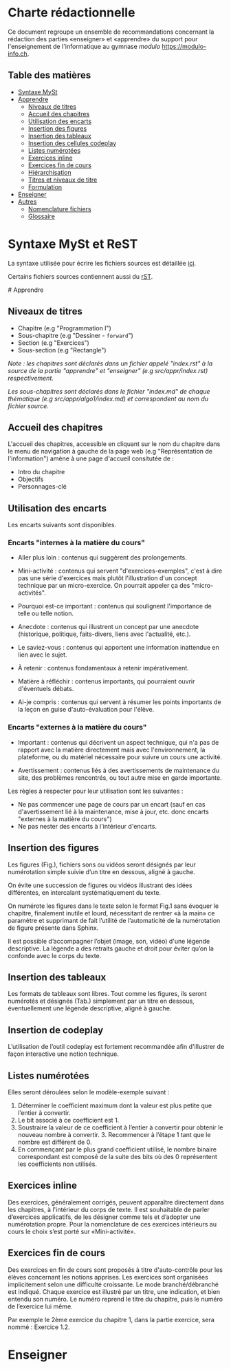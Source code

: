 # Charte rédactionnelle 

Ce document regroupe un ensemble de recommandations concernant la rédaction des parties  «enseigner» et «apprendre» du support pour l'enseignement de l'informatique au gymnase *modulo* https://modulo-info.ch. 

## Table des matières

- [Syntaxe MySt](#syntaxe-myst)
- [Apprendre](#apprendre)
    - [Niveaux de titres](#niveaux-de-titres)
    - [Accueil des chapitres](#accueil-des-chapitres)
    - [Utilisation des encarts](#utilisation-des-encarts)
    - [Insertion des figures](#insertion-des-figures)
    - [Insertion des tableaux](#insertion-des-tableaux)
    - [Insertion des cellules codeplay](#insertion-des-cellules-codeplay)
    - [Listes numérotées](#listes-numérotées)
    - [Exercices inline](#exercices-inline)
    - [Exercices fin de cours](#exercices-fin-de-cours)
    - [Hiérarchisation](#hiérarchisation)
    - [Titres et niveaux de titre](#titres-et-niveaux-de-titres)
    - [Formulation](#formulation)
- [Enseigner](#eneigner)
- [Autres](#autres)   
    - [Nomenclature fichiers](#nomenclature-fichiers)
    - [Glossaire](#glossaire)

# Syntaxe MySt et ReST

La syntaxe utilisée pour écrire les fichiers sources est détaillée [ici](https://myst-parser.readthedocs.io/en/latest/syntax/syntax.html).

Certains fichiers sources contiennent aussi du [rST](https://docutils.sourceforge.io/docs/user/rst/quickref.html).

# Apprendre 

## Niveaux de titres

- Chapitre (e.g "Programmation I")
- Sous-chapitre (e.g "Dessiner - `forward`")
- Section (e.g "Exercices")
- Sous-section (e.g "Rectangle")

*Note : les chapitres sont déclarés dans un fichier appelé "index.rst" à la source de la partie "apprendre" et "enseigner" (e.g src/appr/index.rst) respectivement.* 

*Les sous-chapitres sont déclarés dans le fichier "index.md" de chaque thématique (e.g src/appr/algo1/index.md) et correspondent au nom du fichier source.* 

## Accueil des chapitres

L'accueil des chapitres, accessible en cliquant sur le nom du chapitre dans le menu de navigation à gauche de la page web (e.g "Représentation de l'information") amène à une page d'accueil consitutée de : 

- Intro du chapitre
- Objectifs
- Personnages-clé

## Utilisation des encarts

Les encarts suivants sont disponibles.

### Encarts "internes à la matière du cours"

- Aller plus loin : contenus qui suggèrent des prolongements. 

- Mini-activité : contenus qui servent "d'exercices-exemples", c'est à dire pas une série d'exercices mais plutôt l'illustration d'un concept technique par un micro-exercice. On pourrait appeler ça des "micro-activités".

- Pourquoi est-ce important : contenus qui soulignent l'importance de telle ou telle notion. 

- Anecdote : contenus qui illustrent un concept par une anecdote (historique, politique, faits-divers, liens avec l'actualité, etc.).

- Le saviez-vous : contenus qui apportent une information inattendue en lien avec le sujet. 

- À retenir : contenus fondamentaux à retenir impérativement.

- Matière à réfléchir : contenus importants, qui pourraient ouvrir d'éventuels débats.

- Ai-je compris : contenus qui servent à résumer les points importants de la leçon en guise d'auto-évaluation pour l'élève. 

### Encarts "externes à la matière du cours"

- Important : contenus qui décrivent un aspect technique, qui n'a pas de rapport avec la matière directement mais avec l'environnement, la plateforme, ou du matériel nécessaire pour suivre un cours une activité.  

- Avertissement : contenus liés à des avertissements de maintenance du site, des problèmes rencontrés, ou tout autre mise en garde importante. 

Les règles à respecter pour leur utilisation sont les suivantes : 

- Ne pas commencer une page de cours par un encart (sauf en cas d'avertissement lié à la maintenance, mise à jour, etc. donc encarts "externes à la matière du cours")
- Ne pas nester des encarts à l'intérieur d'encarts.

## Insertion des figures 

Les figures (Fig.), fichiers sons ou vidéos seront désignés par leur numérotation simple suivie d’un  titre en dessous, aligné à gauche. 

On évite une succession de figures ou vidéos illustrant des idées différentes, en intercalant  systématiquement du texte. 

On numérote les figures dans le texte selon le format Fig.1 sans évoquer le chapitre, finalement  inutile et lourd, nécessitant de rentrer «à la main» ce paramètre et supprimant de fait l’utilité de  l’automaticité de la numérotation de figure présente dans Sphinx. 

Il est possible d’accompagner l’objet (image, son, vidéo) d'une légende descriptive. La légende a des retraits gauche et droit pour éviter qu’on la confonde avec le corps du texte.

## Insertion des tableaux

Les formats de tableaux sont libres. Tout comme les figures, ils seront numérotés et désignés (Tab.)  simplement par un titre en dessous, éventuellement une légende descriptive, aligné à gauche. 

## Insertion de codeplay

L’utilisation de l’outil codeplay est fortement recommandée afin d'illustrer de façon interactive une notion technique. 

## Listes numérotées

Elles seront déroulées selon le modèle-exemple suivant : 
1. Déterminer le coefficient maximum dont la valeur est plus petite que l’entier à convertir. 
2. Le bit associé à ce coefficient est 1. 
3. Soustraire la valeur de ce coefficient à l’entier à convertir pour obtenir le nouveau nombre à convertir. 3. Recommencer à l’étape 1 tant que le nombre est différent de 0. 
4. En commençant par le plus grand coefficient utilisé, le nombre binaire correspondant est composé de  la suite des bits où des 0 représentent les coefficients non utilisés. 

## Exercices inline

Des exercices, généralement corrigés, peuvent apparaître directement dans les chapitres, à l'intérieur du corps de texte. Il est  souhaitable de parler d’exercices applicatifs, de les désigner comme tels et d’adopter une  numérotation propre. Pour la nomenclature de ces exercices intérieurs au cours le choix s’est porté sur «Mini-activité». 

## Exercices fin de cours

Des exercices en fin de cours sont proposés à titre d'auto-contrôle pour les élèves concernant les notions apprises. Les exercices sont organisées implicitement selon une difficulté croissante. Le mode branché/débranché est indiqué. Chaque exercice est illustré par un titre, une indication, et  bien entendu son numéro. Le numéro reprend le titre du chapitre, puis le numéro de l’exercice lui même. 

Par exemple le 2ème exercice du chapitre 1, dans la partie exercice, sera nommé : Exercice  1.2. 

# Enseigner


